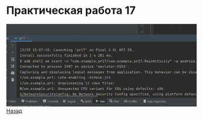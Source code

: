 #  Практическая работа 17 
![ ](https://github.com/caidzitcu/mdc0103/blob/master/pr17/1.gif) 
[Назад](https://github.com/caidzitcu/mdc0103/blob/master/readme.md)